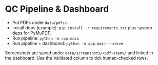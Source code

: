 # QC Pipeline & Dashboard

- Put PDFs under `data/pdfs/`.
- Install deps (example): `pip install -r requirements.txt` plus system deps for PyMuPDF.
- Run pipeline: `python -m app.main`
- Run pipeline + dashboard: `python -m app.main --serve`

Screenshots are saved under `data/screenshots/<pdf-stem>/` and linked in the dashboard. Use the Validated column to tick human-checked rows.
